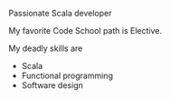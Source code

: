 Passionate Scala developer

My favorite Code School path is Elective.

My deadly skills are
* Scala
* Functional programming
* Software design

